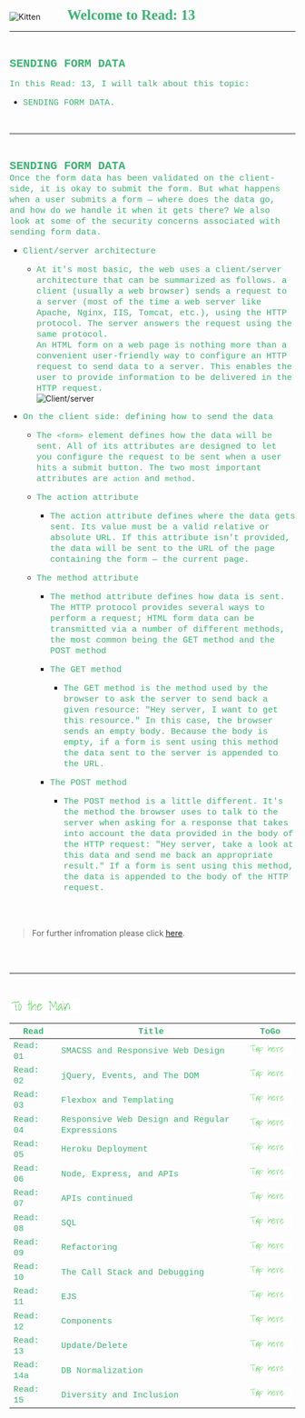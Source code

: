 <img src="https://asac.ltuc.com/wp-content/themes/asac/images/logo.png" alt="Kitten"
	title="LTUC-Abdul Aziz Al Ghurair School of Advanced Computing" width="200" />  &nbsp;&nbsp;&nbsp;&nbsp;&nbsp;&nbsp;&nbsp;&nbsp;&nbsp;&nbsp; <span style="font-family:Papyrus; font-size:25px;color:rgb(60, 179, 113)">**Welcome to Read: 13**</span>

---
<br>

<span style="font-family:Courier New; font-size:20px;color:rgb(60, 179, 113)"> **SENDING FORM DATA** </span>


<span style="font-family:Courier New; font-size:15px;color:rgb(60, 179, 113)">In this Read: 13, I will talk about this topic: 
</span>
- <span style="font-family:Courier New; font-size:15px;color:rgb(60, 179, 113)">SENDING FORM DATA.
<br>

---
<br>

<span style="font-family:Courier New; font-size:20px;color:rgb(60, 179, 113)">**SENDING FORM DATA** </span><br>
<span style="font-family:Courier New; font-size:15px;color:rgb(60, 179, 113)">Once the form data has been validated on the client-side, it is okay to submit the form. But what happens when a user submits a form — where does the data go, and how do we handle it when it gets there? We also look at some of the security concerns associated with sending form data.<br>
</span> 

- <span style="font-family:Courier New; font-size:15px;color:rgb(60, 179, 113)">Client/server architecture</span><br>

    - <span style="font-family:Courier New; font-size:15px;color:rgb(60, 179, 113)">At it's most basic, the web uses a client/server architecture that can be summarized as follows. a client (usually a web browser) sends a request to a server (most of the time a web server like Apache, Nginx, IIS, Tomcat, etc.), using the HTTP protocol. The server answers the request using the same protocol.<br> An HTML form on a web page is nothing more than a convenient user-friendly way to configure an HTTP request to send data to a server. This enables the user to provide information to be delivered in the HTTP request.</span><br>
        ![Client/server](https://developer.mozilla.org/en-US/docs/Learn/Forms/Sending_and_retrieving_form_data/client-server.png)

- <span style="font-family:Courier New; font-size:15px;color:rgb(60, 179, 113)">On the client side: defining how to send the data</span><br>

    - <span style="font-family:Courier New; font-size:15px;color:rgb(60, 179, 113)">The `<form>` element defines how the data will be sent. All of its attributes are designed to let you configure the request to be sent when a user hits a submit button. The two most important attributes are `action` and `method`.</span><br>

    - <span style="font-family:Courier New; font-size:15px;color:rgb(60, 179, 113)">The action attribute</span><br>
        - <span style="font-family:Courier New; font-size:15px;color:rgb(60, 179, 113)">The action attribute defines where the data gets sent. Its value must be a valid relative or absolute URL. If this attribute isn't provided, the data will be sent to the URL of the page containing the form — the current page.</span><br>

    - <span style="font-family:Courier New; font-size:15px;color:rgb(60, 179, 113)">The method attribute</span><br>
        - <span style="font-family:Courier New; font-size:15px;color:rgb(60, 179, 113)">The method attribute defines how data is sent. The HTTP protocol provides several ways to perform a request; HTML form data can be transmitted via a number of different methods, the most common being the GET method and the POST method</span><br>
        - <span style="font-family:Courier New; font-size:15px;color:rgb(60, 179, 113)">The GET method</span><br>
            - <span style="font-family:Courier New; font-size:15px;color:rgb(60, 179, 113)">The GET method is the method used by the browser to ask the server to send back a given resource: "Hey server, I want to get this resource." In this case, the browser sends an empty body. Because the body is empty, if a form is sent using this method the data sent to the server is appended to the URL.</span><br>

        - <span style="font-family:Courier New; font-size:15px;color:rgb(60, 179, 113)">The POST method</span><br>
            - <span style="font-family:Courier New; font-size:15px;color:rgb(60, 179, 113)">The POST method is a little different. It's the method the browser uses to talk to the server when asking for a response that takes into account the data provided in the body of the HTTP request: "Hey server, take a look at this data and send me back an appropriate result." If a form is sent using this method, the data is appended to the body of the HTTP request.</span><br>




<br><br>

> For further infromation please click [here](https://developer.mozilla.org/en-US/docs/Learn/Forms/Sending_and_retrieving_form_data).

<br>


<br>

---
<br>

[<img src="assets/main.gif">](README)
<br>

| <span style="font-family:Courier New; font-size:15px;color:rgb(60, 179, 113)"> **Read** </span> |  <span style="font-family:Courier New; font-size:15px;color:rgb(60, 179, 113)"> **Title** </span>  |   <span style="font-family:Courier New; font-size:15px;color:rgb(60, 179, 113)"> **ToGo** </span>  |
| ----------- | ----------- | ----------- |
| <span style="font-family:Courier New; font-size:15px;color:rgb(60, 179, 113)"> Read: 01 </span>      | <span style="font-family:Courier New; font-size:15px;color:rgb(60, 179, 113)"> SMACSS and Responsive Web Design </span>       |[<img src="assets/taphere.gif">](class-01)|
| <span style="font-family:Courier New; font-size:15px;color:rgb(60, 179, 113)"> Read: 02 </span>      | <span style="font-family:Courier New; font-size:15px;color:rgb(60, 179, 113)"> jQuery, Events, and The DOM </span>       |[<img src="assets/taphere.gif">](class-02)|
| <span style="font-family:Courier New; font-size:15px;color:rgb(60, 179, 113)"> Read: 03 </span>      | <span style="font-family:Courier New; font-size:15px;color:rgb(60, 179, 113)"> Flexbox and Templating </span>       |[<img src="assets/taphere.gif">](class-03)|
| <span style="font-family:Courier New; font-size:15px;color:rgb(60, 179, 113)"> Read: 04 </span>      | <span style="font-family:Courier New; font-size:15px;color:rgb(60, 179, 113)"> Responsive Web Design and Regular Expressions </span>       |[<img src="assets/taphere.gif">](class-04)|
| <span style="font-family:Courier New; font-size:15px;color:rgb(60, 179, 113)"> Read: 05 </span>      | <span style="font-family:Courier New; font-size:15px;color:rgb(60, 179, 113)"> Heroku Deployment </span>       |[<img src="assets/taphere.gif">](class-05)|
| <span style="font-family:Courier New; font-size:15px;color:rgb(60, 179, 113)"> Read: 06 </span>      | <span style="font-family:Courier New; font-size:15px;color:rgb(60, 179, 113)"> Node, Express, and APIs </span>       |[<img src="assets/taphere.gif">](class-06)|
| <span style="font-family:Courier New; font-size:15px;color:rgb(60, 179, 113)"> Read: 07 </span>      | <span style="font-family:Courier New; font-size:15px;color:rgb(60, 179, 113)"> APIs continued </span>       |[<img src="assets/taphere.gif">](class-07)|
| <span style="font-family:Courier New; font-size:15px;color:rgb(60, 179, 113)"> Read: 08 </span>      | <span style="font-family:Courier New; font-size:15px;color:rgb(60, 179, 113)"> SQL </span>       |[<img src="assets/taphere.gif">](class-08)|
| <span style="font-family:Courier New; font-size:15px;color:rgb(60, 179, 113)"> Read: 09 </span>      | <span style="font-family:Courier New; font-size:15px;color:rgb(60, 179, 113)"> Refactoring </span>       |[<img src="assets/taphere.gif">](class-09)|
| <span style="font-family:Courier New; font-size:15px;color:rgb(60, 179, 113)"> Read: 10 </span>      | <span style="font-family:Courier New; font-size:15px;color:rgb(60, 179, 113)"> The Call Stack and Debugging </span>       |[<img src="assets/taphere.gif">](class-10)|
| <span style="font-family:Courier New; font-size:15px;color:rgb(60, 179, 113)"> Read: 11 </span>      | <span style="font-family:Courier New; font-size:15px;color:rgb(60, 179, 113)"> EJS </span>       |[<img src="assets/taphere.gif">](class-11)|
| <span style="font-family:Courier New; font-size:15px;color:rgb(60, 179, 113)"> Read: 12 </span>      | <span style="font-family:Courier New; font-size:15px;color:rgb(60, 179, 113)"> Components </span>       |[<img src="assets/taphere.gif">](class-12)|
| <span style="font-family:Courier New; font-size:15px;color:rgb(60, 179, 113)"> Read: 13 </span>      | <span style="font-family:Courier New; font-size:15px;color:rgb(60, 179, 113)"> Update/Delete </span>       |[<img src="assets/taphere.gif">](class-13)|
| <span style="font-family:Courier New; font-size:15px;color:rgb(60, 179, 113)"> Read: 14a </span>      | <span style="font-family:Courier New; font-size:15px;color:rgb(60, 179, 113)"> DB Normalization </span>       |[<img src="assets/taphere.gif">](class-14a)|
| <span style="font-family:Courier New; font-size:15px;color:rgb(60, 179, 113)"> Read: 15 </span>      | <span style="font-family:Courier New; font-size:15px;color:rgb(60, 179, 113)"> Diversity and Inclusion </span>       |[<img src="assets/taphere.gif">](class-15)|







